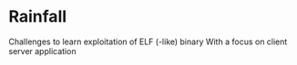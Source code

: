 # Rainfall

Challenges to learn exploitation of ELF (-like) binary
With a focus on client server application
